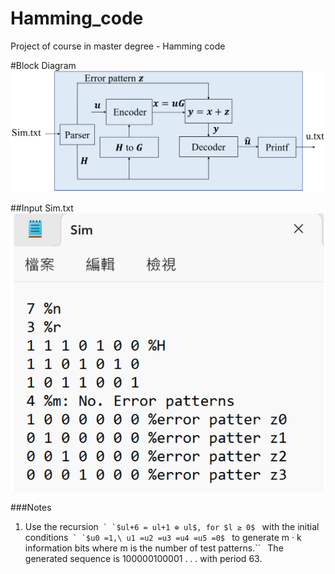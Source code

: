 # Hamming_code
Project of course in master degree - Hamming code

#Block Diagram
![Block Diagram](https://github.com/H-Y-Hs/Hamming_code/blob/main/Block_Diagram.jpg?raw=true)

##Input Sim.txt
![Block Diagram](https://github.com/H-Y-Hs/Hamming_code/blob/main/Sim.jpg?raw=true)

###Notes
1. Use the recursion``
` `$ul+6 = ul+1 ⊕ ul$, for $l ≥ 0$``
` `with the initial conditions``
` `$u0 =1,\ u1 =u2 =u3 =u4 =u5 =0$``
` `to generate m · k information bits where m is the number of test patterns.``
` `The generated sequence is 100000100001 . . . with period 63.
